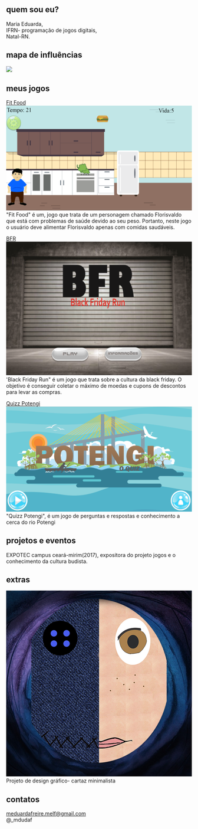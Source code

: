 ## quem sou eu?  
Maria Eduarda,  
IFRN- programação de jogos digitais,  
Natal-RN.

## mapa de influências
![](https://github.com/dudins/dudins.github.io/blob/master/map%20influence.png?raw=true)  

## meus jogos  
[Fit Food](https://mrbtrzmoraes.github.io/FitFood)  
![](https://github.com/dudins/dudins.github.io/blob/master/fitfood.png?raw=true)    
"Fit Food" é um, jogo que trata de um personagem chamado Florisvaldo que está com problemas de saúde devido ao seu peso. Portanto, neste jogo o usuário deve alimentar Florisvaldo apenas com comidas saudáveis.

[BFR](https://thaynanmedeiros.github.io/BFR/)  
![](https://github.com/dudins/dudins.github.io/blob/master/bfr.png?raw=true)    
'Black Friday Run" é um jogo que trata sobre a cultura da black friday. O objetivo é conseguir coletar o máximo de moedas e cupons de descontos para levar as compras.

[Quizz Potengi](https://mrbtrzmoraes.github.io/Quiz1/)  
![](https://github.com/dudins/dudins.github.io/blob/master/potengi.png?raw=true)  
"Quizz Potengi", é um jogo de perguntas e respostas e conhecimento a cerca do rio Potengi
  
## projetos e eventos  
EXPOTEC campus ceará-mirim(2017), expositora do projeto jogos e o conhecimento da cultura budista.  

## extras  
![](https://github.com/dudins/dudins.github.io/blob/master/Coralineoficial1.jpg?raw=true)  
Projeto de design gráfico- cartaz minimalista

  
## contatos  
meduardafreire.melf@gmail.com   
@_mdudaf
